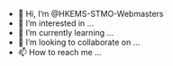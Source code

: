 - 👋 Hi, I’m @HKEMS-STMO-Webmasters
- 👀 I’m interested in ...
- 🌱 I’m currently learning ...
- 💞️ I’m looking to collaborate on ...
- 📫 How to reach me ...

<!---
HKEMS-STMO-Webmasters/HKEMS-STMO-Webmasters is a ✨ special ✨ repository because its `README.md` (this file) appears on your GitHub profile.
You can click the Preview link to take a look at your changes.
--->

